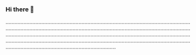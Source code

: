 ### Hi there 👋

..........................................................................................................................................................................................................................................................................................................................................................................................................................................................................................................................................................................................
